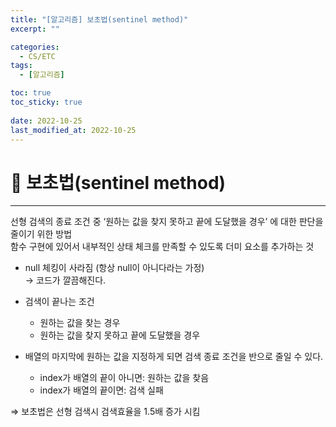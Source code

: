 ```yaml
---
title: "[알고리즘] 보초법(sentinel method)"
excerpt: "" 

categories:
  - CS/ETC
tags:
  - [알고리즘]

toc: true
toc_sticky: true
 
date: 2022-10-25
last_modified_at: 2022-10-25
---
```


# 🚀 보초법(sentinel method)
---
선형 검색의 종료 조건 중 ‘원하는 값을 찾지 못하고 끝에 도달했을 경우’ 에 대한 판단을 줄이기 위한 방법  
함수 구현에 있어서 내부적인 상태 체크를 만족할 수 있도록 더미 요소를 추가하는 것

- null 체킹이 사라짐 (항상 null이 아니다라는 가정)  
→ 코드가 깔끔해진다.

- 검색이 끝나는 조건
  - 원하는 값을 찾는 경우
  - 원하는 값을 찾지 못하고 끝에 도달했을 경우

- 배열의 마지막에 원하는 값을 지정하게 되면 검색 종료 조건을 반으로 줄일 수 있다.
  - index가 배열의 끝이 아니면: 원하는 값을 찾음
  - index가 배열의 끝이면: 검색 실패

⇒ 보초법은 선형 검색시 검색효율을 1.5배 증가 시킴